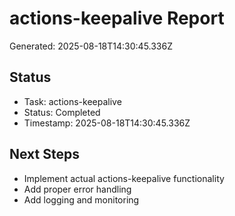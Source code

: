 # actions-keepalive Report

Generated: 2025-08-18T14:30:45.336Z

## Status
- Task: actions-keepalive
- Status: Completed
- Timestamp: 2025-08-18T14:30:45.336Z

## Next Steps
- Implement actual actions-keepalive functionality
- Add proper error handling
- Add logging and monitoring
